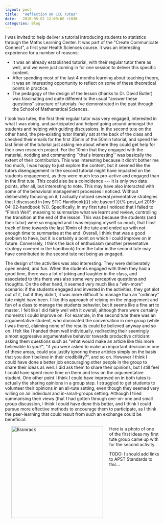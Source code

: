 ```yaml
---
layout: post
title:  "Reflection on CCC Tutes"
date:   2018-05-02 12:00:00 +1030
categories: Blog
---
```


I was invited to help deliver a tutorial introducing students to statistics through the Maths Learning Center. It was part of the "Create Communicate Connect", a first year Health Sciences course. It was an interesting experience for a number of reasons:
 - It was an already established tutorial, with their regular tutor there as well, and we were just coming in for one session to deliver this specific content. 
 - After spending most of the last 4 months learning about teaching theory, it was an interesting opportunity to reflect on some of these theoretical points in practice. 
 - The pedagogy of the design of the lesson (thanks to Dr. David Butler) was fascinating and quite different to the usual "answer these questions" structure of tutorials i've demonstrated in the past through the School of Mathematical Sciences.
 
I took two tutes, the first their regular tutor was very engaged, interested in what I was doing, and participated and helped going around amongst the students and helping with guiding discussions. In the second tute on the other hand, the pre-existing tutor literally sat at the back of the class and checked their emails for the first 35min of the 50min tutorial, and spend the last 5min of the tutorial just asking me about where they could get help for their own research project. For the 10min that they engaged with the material, nodding and commenting ``that's interesting'' was basically the extent of their contribution. This was interesting because it didn't bother me too much, I was happy to just explore the content, but it seemed like the tutors disengagement in the second tutorial might have impacted on the students engagement, as they were much less pro-active and engaged than in the first tute. This could also be a coincidence --- it is only two data points, after all, but interesting to note. This may have also interacted with some of the behavioral management processes I noticed. Without deliberately focusing on it, I actually noticed several preventative strategies that I discussed in [my STiC Handbook]({{ site.baseurl }}{% post_url 2018-04-02-handbook %}). Specifically, in my first tute I noticed that I failed to "Finish Well", meaning to summarize what we learnt and review, controlling the transition at the end of the lesson. This was because the students (and their tutor) were so engaged and I was enjoying myself so much, that I lost track of time towards the last 10min of the tute and ended up with not enough time to summarise at the end. Overall, I think that was a good problem to have, but it is certainly a point on which I could improve on in future. Conversely, I think the lack of enthusiasm (another preventative strategy covered in the handbook) from the tutor in the second tute may have contributed to the second tute not being as engaged. 

The design of the activities was also interesting. They were deliberately open ended, and fun. When the students engaged with them they had a good time, there was a lot of joking and laughter in the class, and associated to this there was also some very perceptive questions and thoughts. On the other hand, it seemed very much like a "win-more" scenario: if the students engaged and invested in the activities, they got alot out of it, but if they didn't, it was more difficult to manage than an "ordinary" tute might have been. I like this approach of relying on the engagement and fun of a class to manage the students behavior, but it seems like a fine art to master. I felt like I did fairly well with it overall, although there were certainly moments I could improve on. For example, in the second tute there was an argumentative student, who dominated the conversation in one group (while I was there), claiming none of the results could be believed anyway and so on. I felt like I handed them well individually, redirecting their seemingly almost aggressive argumentative behavior towards productive criticism: asking them questions such as "what would make an article like this more believable to you?", "if you were asked to make an important decision in one of these areas, could you justify ignoring these articles simply on the basis that you don't believe in their credibility?", and so on. However I think I could have done a better job encouraging other people in the group to share their ideas as well. I did ask them to share their opinions, but I still feel I could have spent more time on them and less on the argumentative student. One other point I think I could have improved on in both tutes is actually the sharing opinions in a group step. I struggled to get students to volunteer their opinions in an all-tute setting, even though they seemed very willing on an individual and in-small-groups setting. Although I tried summarising their views (that I had gotten through one-on-one and small group discussion, I think I could have done this better, and I think I could pursue more effective methods to encourage them to participate, as I think the peer-learning that could result from such an exchange could be beneficial.

<img src="{{ site.baseurl }}/files/photos_misc/ccc.jpg" alt="Brainrack" hspace="20" style="float:left;width:300px">

Here is a photo of one of the first ideas my first tute group came up with for the second activity. 
 

TODO: I should add links to APST Standards to this...

